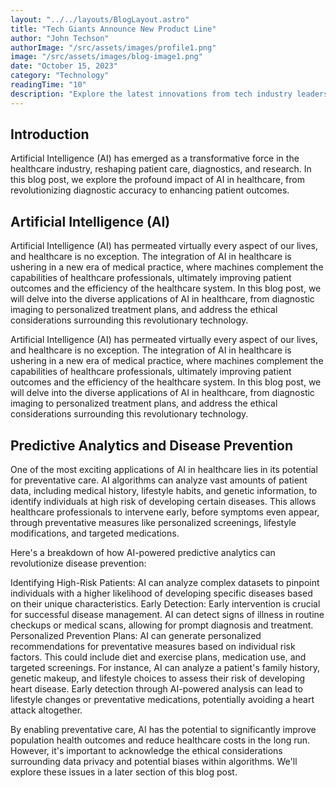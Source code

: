 ```yaml
---
layout: "../../layouts/BlogLayout.astro"
title: "Tech Giants Announce New Product Line"
author: "John Techson"
authorImage: "/src/assets/images/profile1.png"
image: "/src/assets/images/blog-image1.png"
date: "October 15, 2023"
category: "Technology"
readingTime: "10"
description: "Explore the latest innovations from tech industry leaders, unveiling new products that promise to transform the digital landscape."
---
```


## Introduction

Artificial Intelligence (AI) has emerged as a transformative force in the healthcare industry, reshaping patient care, diagnostics, and research. In this blog post, we explore the profound impact of AI in healthcare, from revolutionizing diagnostic accuracy to enhancing patient outcomes.


## Artificial Intelligence (AI)

Artificial Intelligence (AI) has permeated virtually every aspect of our lives, and healthcare is no exception. The integration of AI in healthcare is ushering in a new era of medical practice, where machines complement the capabilities of healthcare professionals, ultimately improving patient outcomes and the efficiency of the healthcare system. In this blog post, we will delve into the diverse applications of AI in healthcare, from diagnostic imaging to personalized treatment plans, and address the ethical considerations surrounding this revolutionary technology.

Artificial Intelligence (AI) has permeated virtually every aspect of our lives, and healthcare is no exception. The integration of AI in healthcare is ushering in a new era of medical practice, where machines complement the capabilities of healthcare professionals, ultimately improving patient outcomes and the efficiency of the healthcare system. In this blog post, we will delve into the diverse applications of AI in healthcare, from diagnostic imaging to personalized treatment plans, and address the ethical considerations surrounding this revolutionary technology.

## Predictive Analytics and Disease Prevention

One of the most exciting applications of AI in healthcare lies in its potential for preventative care. AI algorithms can analyze vast amounts of patient data, including medical history, lifestyle habits, and genetic information, to identify individuals at high risk of developing certain diseases. This allows healthcare professionals to intervene early, before symptoms even appear, through preventative measures like personalized screenings, lifestyle modifications, and targeted medications.

Here's a breakdown of how AI-powered predictive analytics can revolutionize disease prevention:

Identifying High-Risk Patients: AI can analyze complex datasets to pinpoint individuals with a higher likelihood of developing specific diseases based on their unique characteristics.
Early Detection: Early intervention is crucial for successful disease management. AI can detect signs of illness in routine checkups or medical scans, allowing for prompt diagnosis and treatment.
Personalized Prevention Plans: AI can generate personalized recommendations for preventative measures based on individual risk factors. This could include diet and exercise plans, medication use, and targeted screenings.
For instance, AI can analyze a patient's family history, genetic makeup, and lifestyle choices to assess their risk of developing heart disease. Early detection through AI-powered analysis can lead to lifestyle changes or preventative medications, potentially avoiding a heart attack altogether.

By enabling preventative care, AI has the potential to significantly improve population health outcomes and reduce healthcare costs in the long run. However, it's important to acknowledge the ethical considerations surrounding data privacy and potential biases within algorithms. We'll explore these issues in a later section of this blog post.